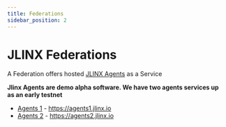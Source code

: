 ```yaml
---
title: Federations
sidebar_position: 2
---
```


# JLINX Federations

A Federation offers hosted [JLINX Agents](/docs/agents) as a Service



**Jlinx Agents are demo alpha software. We have two agents services up as an early testnet**

- [Agents 1](https://agents1.jlinx.io) - https://agents1.jlinx.io
- [Agents 2](https://agents2.jlinx.io) - https://agents2.jlinx.io

<LinkImage src="/img/alice-and-bob-blogging-in-parallel.svg"/>
